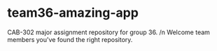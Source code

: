 # team36-amazing-app
CAB-302 major assignment repository for group 36. /n
Welcome team members you've found the right repository.
